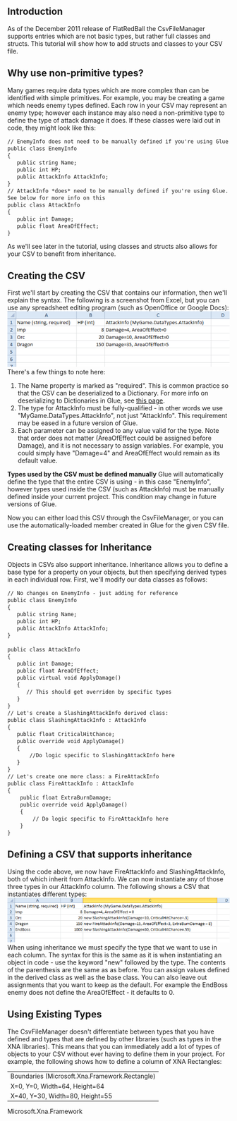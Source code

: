 ## Introduction

As of the December 2011 release of FlatRedBall the CsvFileManager supports entries which are not basic types, but rather full classes and structs. This tutorial will show how to add structs and classes to your CSV file.

## Why use non-primitive types?

Many games require data types which are more complex than can be identified with simple primitives. For example, you may be creating a game which needs enemy types defined. Each row in your CSV may represent an enemy type; however each instance may also need a non-primitive type to define the type of attack damage it does. If these classes were laid out in code, they might look like this:

    // EnemyInfo does not need to be manually defined if you're using Glue
    public class EnemyInfo
    {
       public string Name;
       public int HP;
       public AttackInfo AttackInfo;
    }
    // AttackInfo *does* need to be manually defined if you're using Glue.  See below for more info on this
    public class AttackInfo
    {
       public int Damage;
       public float AreaOfEffect;
    }

As we'll see later in the tutorial, using classes and structs also allows for your CSV to benefit from inheritance.

## Creating the CSV

First we'll start by creating the CSV that contains our information, then we'll explain the syntax. The following is a screenshot from Excel, but you can use any spreadsheet editing program (such as OpenOffice or Google Docs): ![CsvWithClasses1.PNG](/media/migrated_media-CsvWithClasses1.PNG) There's a few things to note here:

1.  The Name property is marked as "required". This is common practice so that the CSV can be deserialized to a Dictionary. For more info on deserializing to Dictionaries in Glue, see [this page](/frb/docs/index.php?title=Glue:Reference:Files:CSV:CreatesDictionary.md "Glue:Reference:Files:CSV:CreatesDictionary").
2.  The type for AttackInfo must be fully-qualified - in other words we use "MyGame.DataTypes.AttackInfo", not just "AttackInfo". This requirement may be eased in a future version of Glue.
3.  Each parameter can be assigned to any value valid for the type. Note that order does not matter (AreaOfEffect could be assigned before Damage), and it is not necessary to assign variables. For example, you could simply have "Damage=4" and AreaOfEffect would remain as its default value.

**Types used by the CSV must be defined manually** Glue will automatically define the type that the entire CSV is using - in this case "EnemyInfo", however types used inside the CSV (such as AttackInfo) must be manually defined inside your current project. This condition may change in future versions of Glue.

Now you can either load this CSV through the CsvFileManager, or you can use the automatically-loaded member created in Glue for the given CSV file.

## Creating classes for Inheritance

Objects in CSVs also support inheritance. Inheritance allows you to define a base type for a property on your objects, but then specifying derived types in each individual row. First, we'll modify our data classes as follows:

    // No changes on EnemyInfo - just adding for reference
    public class EnemyInfo
    {
       public string Name;
       public int HP;
       public AttackInfo AttackInfo;
    }

    public class AttackInfo
    {
       public int Damage;
       public float AreaOfEffect;
       public virtual void ApplyDamage()
       {
          // This should get overriden by specific types
       }
    }
    // Let's create a SlashingAttackInfo derived class:
    public class SlashingAttackInfo : AttackInfo
    {
       public float CriticalHitChance;
       public override void ApplyDamage()
       {
           //Do logic specific to SlashingAttackInfo here
       }
    }
    // Let's create one more class: a FireAttackInfo
    public class FireAttackInfo : AttackInfo
    {
        public float ExtraBurnDamage;
        public override void ApplyDamage()
        {
            // Do logic specific to FireAttackInfo here
        }
    }

## Defining a CSV that supports inheritance

Using the code above, we now have FireAttackInfo and SlashingAttackInfo, both of which inherit from AttackInfo. We can now instantiate any of those three types in our AttackInfo column. The following shows a CSV that instantiates different types: ![CsvSupportingInheritance.PNG](/media/migrated_media-CsvSupportingInheritance.PNG) When using inheritance we must specify the type that we want to use in each column. The syntax for this is the same as it is when instantiating an object in code - use the keyword "new" followed by the type. The contents of the parenthesis are the same as as before. You can assign values defined in the derived class as well as the base class. You can also leave out assignments that you want to keep as the default. For example the EndBoss enemy does not define the AreaOfEffect - it defaults to 0.

## Using Existing Types

The CsvFileManager doesn't differentiate between types that you have defined and types that are defined by other libraries (such as types in the XNA libraries). This means that you can immediately add a lot of types of objects to your CSV without ever having to define them in your project. For example, the following shows how to define a column of XNA Rectangles:

|                                                |
|------------------------------------------------|
| Boundaries (Microsoft.Xna.Framework.Rectangle) |
| X=0, Y=0, Width=64, Height=64                  |
| X=40, Y=30, Width=80, Height=55                |

Microsoft.Xna.Framework
